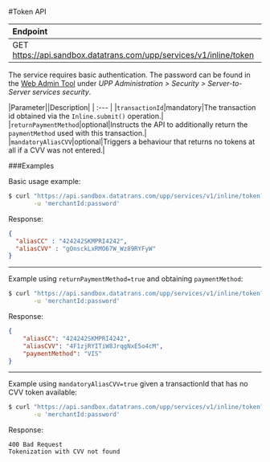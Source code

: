 #Token API

|Endpoint|
| :--- |
|GET https://api.sandbox.datatrans.com/upp/services/v1/inline/token|

The service requires basic authentication. The password can be found in the [Web Admin Tool](https://admin.sandbox.datatrans.com) under _UPP Administration > Security > Server-to-Server services security_.

|Parameter||Description|
| :--- |
|`transactionId`|mandatory|The transaction id obtained via the `Inline.submit()` operation.|
|`returnPaymentMethod`|optional|Instructs the API to additionally return the `paymentMethod` used with this transaction.|
|`mandatoryAliasCVV`|optional|Triggers a behaviour that returns no tokens at all if a CVV was not entered.| 

###Examples

Basic usage example:

```bash
$ curl "https://api.sandbox.datatrans.com/upp/services/v1/inline/token?transactionId=170419151426624571" \
       -u 'merchantId:password'
```
Response:
```json
{
  "aliasCC" : "424242SKMPRI4242",
  "aliasCVV" : "gOnsckLxRMO67W_Wz89RYFyW"
}
```

---

Example using `returnPaymentMethod=true` and obtaining `paymentMethod`:

```bash
$ curl "https://api.sandbox.datatrans.com/upp/services/v1/inline/token?transactionId=170419151426624571&returnPaymentMethod=true" \
       -u 'merchantId:password'
```
Response:      
```json
{
    "aliasCC": "424242SKMPRI4242",
    "aliasCVV": "4F1zjRYITiW8JrqgNxE5o4cM",
    "paymentMethod": "VIS"
}
```
---
Example using `mandatoryAliasCVV=true` given a transactionId that has no CVV token available:

```bash
$ curl "https://api.sandbox.datatrans.com/upp/services/v1/inline/token?transactionId=170822090245534063&mandatoryAliasCVV=true" \
       -u 'merchantId:password'
```

Response:
```
400 Bad Request
Tokenization with CVV not found
```